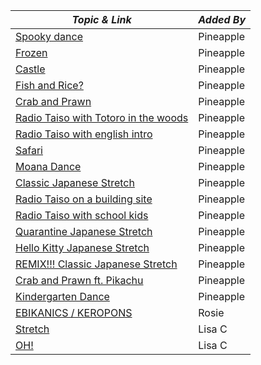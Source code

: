
| **_Topic & Link_** | **_Added By_** |
| -------- | -------- |
|[Spooky dance](https://www.youtube.com/watch?v=8khr6ZBnoLo&ab_channel=%E3%82%B1%E3%83%AD%E3%83%9D%E3%83%B3%E3%82%BA) | Pineapple
|[Frozen](https://www.youtube.com/watch?v=gkstiMe2Ybs&ab_channel=JustDance)|Pineapple
|[Castle](https://www.youtube.com/watch?v=5woEtVApI9Y&ab_channel=%E3%82%B1%E3%83%AD%E3%83%9D%E3%83%B3%E3%82%BA)|Pineapple
|[Fish and Rice?](https://www.youtube.com/watch?v=pjSDiXynKU4&feature=youtu.be)|Pineapple
|[Crab and Prawn](https://www.youtube.com/watch?v=U9nmGLZUGR4)|Pineapple
|[Radio Taiso with Totoro in the woods](https://www.youtube.com/watch?v=51rKfZOZQuE)|Pineapple
|[Radio Taiso with english intro](https://www.youtube.com/watch?v=0xfDmrcI7OI)|Pineapple
|[Safari](https://www.youtube.com/watch?v=W_RrdrxIAxQ&ab_channel=ColumbiaMusicJp)|Pineapple
|[Moana Dance](https://www.youtube.com/watch?v=EDSHLtb57Hk)|Pineapple
|[Classic Japanese Stretch](https://www.youtube.com/watch?v=xwta--o3ETQ&t=4s)|Pineapple
|[Radio Taiso on a building site](https://www.youtube.com/watch?v=UwYVSWrk-JE)|Pineapple
|[Radio Taiso with school kids](https://www.youtube.com/watch?v=hOBZDNFnSV8&t=26s)|Pineapple
|[Quarantine Japanese Stretch](https://www.youtube.com/watch?v=lgsh5vP54BM)|Pineapple
|[Hello Kitty Japanese Stretch](https://www.youtube.com/watch?v=1BUpwHMRtAg&feature=youtu.be)|Pineapple
|[REMIX!!! Classic Japanese Stretch](https://www.youtube.com/watch?v=l4xFwG_TfHU)|Pineapple
|[Crab and Prawn ft. Pikachu](https://www.youtube.com/watch?v=dEHtklx3phY)|Pineapple
|[Kindergarten Dance](https://www.youtube.com/watch?v=26GV89yoSb8)|Pineapple
|[EBIKANICS / KEROPONS](https://www.youtube.com/watch?v=U9nmGLZUGR4)|Rosie
|[Stretch](https://www.youtube.com/watch?v=pjSDiXynKU4&t=24s&ab_channel=%E4%B8%87%E5%9F%8E%E9%A3%9F%E5%93%81)|Lisa C
|[OH!](https://www.youtube.com/watch?v=5woEtVApI9Y&ab_channel=%E3%82%B1%E3%83%AD%E3%83%9D%E3%83%B3%E3%82%BA)|Lisa C
